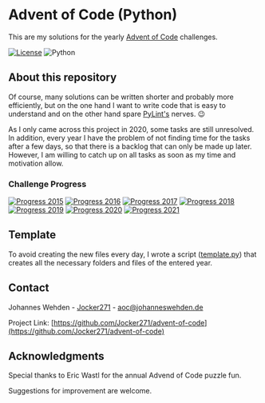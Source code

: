 # Advent of Code (Python)
This are my solutions for the yearly [Advent of Code](https://adventofcode.com/) challenges.

[![License](https://img.shields.io/badge/License-MIT-green)](LICENSE)
![Python](https://img.shields.io/badge/Python-v3.9-informational)

## About this repository
Of course, many solutions can be written shorter and probably more efficiently, but on the one hand I want to write code that is easy to understand and on the other hand spare [PyLint's](https://pylint.org/) nerves. 😉

As I only came across this project in 2020, some tasks are still unresolved. In addition, every year I have the problem of not finding time for the tasks after a few days, so that there is a backlog that can only be made up later. However, I am willing to catch up on all tasks as soon as my time and motivation allow.

### Challenge Progress
<!-- 0%lightgrey 2%+orange 25%+yellow 50%+yellowgreen 75%+green 100%brightgreen -->
[![Progress 2015](https://img.shields.io/badge/2015-40%25-yellow)](2015) 
[![Progress 2016](https://img.shields.io/badge/2016-0%25-lightgrey)](2016) 
[![Progress 2017](https://img.shields.io/badge/2017-0%25-lightgrey)](2017) 
[![Progress 2018](https://img.shields.io/badge/2018-0%25-lightgrey)](2018) 
[![Progress 2019](https://img.shields.io/badge/2019-32%25-yellow)](2019) 
[![Progress 2020](https://img.shields.io/badge/2020-40%25-yellow)](2020) 
[![Progress 2021](https://img.shields.io/badge/2021-16%25-orange)](2021)

## Template
To avoid creating the new files every day, I wrote a script ([template.py](template.py)) that creates all the necessary folders and files of the entered year.

## Contact
Johannes Wehden - [Jocker271](https://github.com/Jocker271) - aoc@johanneswehden.de

Project Link: [https://github.com/Jocker271/advent-of-code](https://github.com/Jocker271/advent-of-code)

## Acknowledgments
Special thanks to Eric Wastl for the annual Advend of Code puzzle fun.

Suggestions for improvement are welcome.
